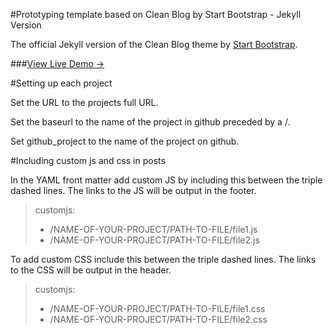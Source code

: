 #Prototyping template based on Clean Blog by Start Bootstrap - Jekyll Version

The official Jekyll version of the Clean Blog theme by [Start Bootstrap](http://startbootstrap.com/).

###[View Live Demo &rarr;](http://ironsummitmedia.github.io/startbootstrap-clean-blog-jekyll/)

#Setting up each project

Set the URL to the projects full URL. 

Set the baseurl to the name of the project in github preceded by a /. 

Set github_project to the name of the project on github.

#Including custom js and css in posts

In the YAML front matter add custom JS by including this between the triple dashed lines. The links to the JS will be output in the footer.

>customjs:
> - /NAME-OF-YOUR-PROJECT/PATH-TO-FILE/file1.js
> - /NAME-OF-YOUR-PROJECT/PATH-TO-FILE/file2.js


To add custom CSS include this between the triple dashed lines. The links to the CSS will be output in the header.

>customjs:
> - /NAME-OF-YOUR-PROJECT/PATH-TO-FILE/file1.css
> - /NAME-OF-YOUR-PROJECT/PATH-TO-FILE/file2.css